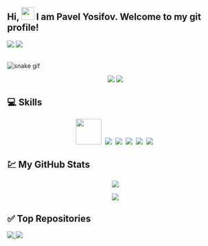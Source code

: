 ## Hi, <img src="https://raw.githubusercontent.com/aemmadi/aemmadi/master/wave.gif" width="30px"> I am Pavel Yosifov. Welcome to my git profile! 

<p align="left">
<a href="https://linkedin.com/in/pavel-yosifov-647445262" target="_blank"><img src="https://img.shields.io/badge/-LinkedIn-%230077B5?style=for-the-badge&logo=linkedin&logoColor=white" target="_blank"></a>
  <a href = "mailto: pyosifov99@gmail.com"><img src="https://img.shields.io/badge/-Gmail-%23333?style=for-the-badge&logo=gmail&logoColor=white" target="_blank"></a>
 </br>
</br>
</p>

![snake gif](https://github.com/simeonpetkov1999/simeonpetkov1999/blob/output/github-contribution-grid-snake.svg)

<p align="center">
<a href="https://github.com/PavelYosifov"><img src="https://komarev.com/ghpvc/?username=PavelYosifov&color=0F6D31&style=for-the-badge"/></a>
<a href="https://github.com/PavelYosifov"><img src="https://img.shields.io/github/followers/PavelYosifov?color=0F6D31&style=for-the-badge" /></a> 
</p>

## :computer: Skills
<p align='center'>
    <img height="60" height="50" width="60" src='https://user-images.githubusercontent.com/25181517/183912952-83784e94-629d-4c34-a961-ae2ae795b662.png'>&nbsp;
    <img src='https://img.shields.io/badge/HTML-239120?style=for-the-badge&logo=html5&logoColor=black&color=F7DF1E'>&nbsp;
    <img src='https://img.shields.io/badge/CSS-239120?&style=for-the-badge&logo=css3&logoColor=black&color=F7DF1E'>&nbsp;
    <img src='https://img.shields.io/badge/JavaScript-F7DF1E?style=for-the-badge&logo=javascript&logoColor=black&color=F7DF1E'>&nbsp;
    <img src='https://img.shields.io/badge/Git-423f6d?style=for-the-badge&logo=git&logoColor=white&color=E84E31'>&nbsp;
    <img src='https://img.shields.io/badge/Visual Studio-423f6d?style=for-the-badge&logo=visual%20studio%20code&logoColor=white&color=7348A0'>&nbsp;
</p>

## :chart: My GitHub Stats
<p align="center">
 <img  src="http://github-readme-streak-stats.herokuapp.com?user=PavelYosifov&theme=blue-green&date_format=j%20M%5B%20Y%5D" />
</p>
<p align="center">
 <img  src="https://github-readme-stats.vercel.app/api?username=PavelYosifov&show_icons=true&theme=blue-green" />
</p>


## :white_check_mark: Top Repositories
<p>
<a href="https://github.com/PavelYosifov/Manual-QA-first-steps">
  <img src="https://github-readme-stats.vercel.app/api/pin/?username=PavelYosifov&repo=Manual-QA-first-steps&theme=gotham"  />
</a>
  <a href="https://github.com/PavelYosifov/C-basics">
  <img src="https://github-readme-stats.vercel.app/api/pin/?username=PavelYosifov&repo=C-basics&theme=gotham"  />
</a>
<p/>
